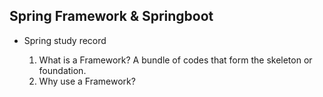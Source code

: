 ## Spring Framework & Springboot
- Spring study record
  
  1. What is a Framework?
    A bundle of codes that form the skeleton or foundation.
  2. Why use a Framework?
